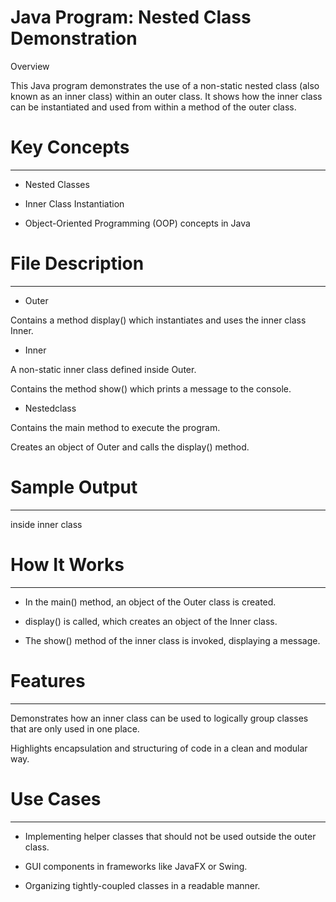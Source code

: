 # Java Program: Nested Class Demonstration

 Overview

This Java program demonstrates the use of a non-static nested class (also known as an inner class) within an outer class. It shows how the inner class can be instantiated and used from within a method of the outer class.



# Key Concepts
--------------
* Nested Classes

* Inner Class Instantiation

* Object-Oriented Programming (OOP) concepts in Java



# File Description
------------------
* Outer

Contains a method display() which instantiates and uses the inner class Inner.

* Inner

A non-static inner class defined inside Outer.

Contains the method show() which prints a message to the console.

* Nestedclass

Contains the main method to execute the program.

Creates an object of Outer and calls the display() method.



# Sample Output
---------------
inside inner class



# How It Works
--------------
* In the main() method, an object of the Outer class is created.

* display() is called, which creates an object of the Inner class.

* The show() method of the inner class is invoked, displaying a message.



# Features
----------
Demonstrates how an inner class can be used to logically group classes that are only used in one place.

Highlights encapsulation and structuring of code in a clean and modular way.



# Use Cases
-----------
* Implementing helper classes that should not be used outside the outer class.

* GUI components in frameworks like JavaFX or Swing.

* Organizing tightly-coupled classes in a readable manner.

